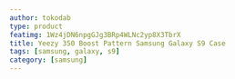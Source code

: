```yaml
---
author: tokodab
type: product
featimg: 1Wz4jDN6npgGJg3BRp4WLNc2yp8X3TbrX
title: Yeezy 350 Boost Pattern Samsung Galaxy S9 Case
tags: [samsung, galaxy, s9]
category: [samsung]
---
```

